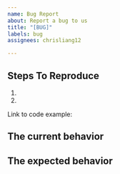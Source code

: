 ```yaml
---
name: Bug Report
about: Report a bug to us
title: "[BUG]"
labels: bug
assignees: chrisliang12

---
```


<!--
  Please provide a clear and concise description of what the bug is. Include
  screenshots if needed. 
-->

## Steps To Reproduce

1.
2.


Link to code example:


## The current behavior


## The expected behavior
